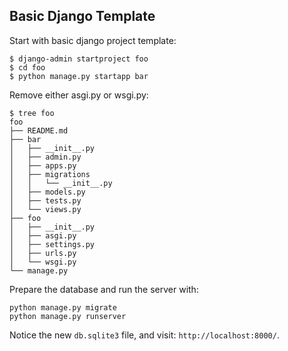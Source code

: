 


## Basic Django Template

Start with basic django project template:

```
$ django-admin startproject foo
$ cd foo
$ python manage.py startapp bar
```

Remove either asgi.py or wsgi.py:

```
$ tree foo
foo
├── README.md
├── bar
│   ├── __init__.py
│   ├── admin.py
│   ├── apps.py
│   ├── migrations
│   │   └── __init__.py
│   ├── models.py
│   ├── tests.py
│   └── views.py
├── foo
│   ├── __init__.py
│   ├── asgi.py
│   ├── settings.py
│   ├── urls.py
│   └── wsgi.py
└── manage.py
```

Prepare the database and run the server with:

```
python manage.py migrate
python manage.py runserver
```

Notice the new `db.sqlite3` file, and visit: `http://localhost:8000/`.